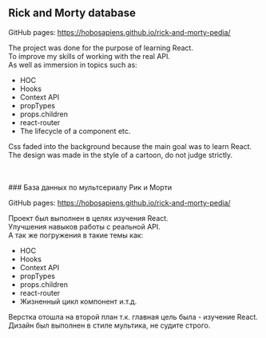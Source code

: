 ## Rick and Morty database

GitHub pages: https://hobosapiens.github.io/rick-and-morty-pedia/

The project was done for the purpose of learning React.<br />
To improve my skills of working with the real API.<br />
As well as immersion in topics such as:

- HOC
- Hooks
- Context API
- propTypes
- props.children
- react-router
- The lifecycle of a component etc.

Css faded into the background because the main goal was to learn React. <br />
The design was made in the style of a cartoon, do not judge strictly.

<br />
<br />
### База данных по мультсериалу Рик и Морти

GitHub pages: https://hobosapiens.github.io/rick-and-morty-pedia/

Проект был выполнен в целях изучения React.<br /> 
Улучшения навыков работы с реальной API.<br /> 
А так же погружения в такие темы как:

- HOC
- Hooks
- Context API
- propTypes
- props.children
- react-router
- Жизненный цикл компонент и.т.д.

Верстка отошла на второй план т.к. главная цель была - изучение React.<br /> 
Дизайн был выполнен в стиле мультика, не судите строго.
